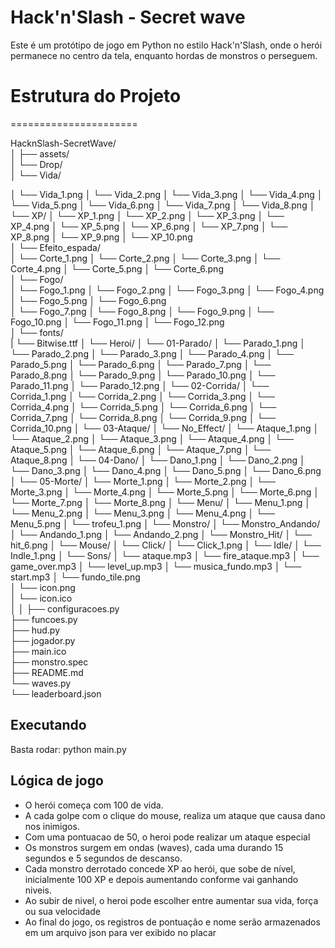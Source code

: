 # Hack'n'Slash - Secret wave

Este é um protótipo de jogo em Python no estilo Hack'n'Slash, onde o 
herói permanece no centro da tela, enquanto hordas de monstros o perseguem.


# Estrutura do Projeto
======================

 
HacknSlash-SecretWave/                          
│
├── assets/             
│   └── Drop/   
│           └── Vida/

│                     └── Vida_1.png
│                     └── Vida_2.png
│                     └── Vida_3.png
│                     └── Vida_4.png
│                     └── Vida_5.png
│                     └── Vida_6.png
│                     └── Vida_7.png
│                     └── Vida_8.png
│           └── XP/
│                     └── XP_1.png
│                     └── XP_2.png
│                     └── XP_3.png
│                     └── XP_4.png
│                     └── XP_5.png
│                     └── XP_6.png
│                     └── XP_7.png
│                     └── XP_8.png
│                     └── XP_9.png
│                     └── XP_10.png             
│   └── Efeito_espada/   
│           └── Corte_1.png
│           └── Corte_2.png
│           └── Corte_3.png
│           └── Corte_4.png
│           └── Corte_5.png
│           └── Corte_6.png        
│   └── Fogo/   
│           └── Fogo_1.png
│           └── Fogo_2.png
│           └── Fogo_3.png
│           └── Fogo_4.png
│           └── Fogo_5.png
│           └── Fogo_6.png   
│           └── Fogo_7.png
│           └── Fogo_8.png
│           └── Fogo_9.png
│           └── Fogo_10.png
│           └── Fogo_11.png
│           └── Fogo_12.png   
│   └── fonts/  
|            └── Bitwise.ttf
│   └── Heroi/
│           └── 01-Parado/
│                     └── Parado_1.png
│                     └── Parado_2.png
│                     └── Parado_3.png
│                     └── Parado_4.png
│                     └── Parado_5.png
│                     └── Parado_6.png
│                     └── Parado_7.png
│                     └── Parado_8.png
│                     └── Parado_9.png
│                     └── Parado_10.png
│                     └── Parado_11.png
│                     └── Parado_12.png
│           └── 02-Corrida/
│                     └── Corrida_1.png
│                     └── Corrida_2.png
│                     └── Corrida_3.png
│                     └── Corrida_4.png
│                     └── Corrida_5.png
│                     └── Corrida_6.png
│                     └── Corrida_7.png
│                     └── Corrida_8.png
│                     └── Corrida_9.png
│                     └── Corrida_10.png
│           └── 03-Ataque/
│                     └── No_Effect/
│                     			└── Ataque_1.png
│                     			└── Ataque_2.png
│                     			└── Ataque_3.png
│                     			└── Ataque_4.png
│                     			└── Ataque_5.png
│                     			└── Ataque_6.png
│                     			└── Ataque_7.png
│                     			└── Ataque_8.png
│           └── 04-Dano/
│                     └── Dano_1.png
│                     └── Dano_2.png
│                     └── Dano_3.png
│                     └── Dano_4.png
│                     └── Dano_5.png
│                     └── Dano_6.png
│           └── 05-Morte/
│                     └── Morte_1.png
│                     └── Morte_2.png
│                     └── Morte_3.png
│                     └── Morte_4.png
│                     └── Morte_5.png
│                     └── Morte_6.png
│                     └── Morte_7.png
│                     └── Morte_8.png
│   └── Menu/
│           └── Menu_1.png
│           └── Menu_2.png
│           └── Menu_3.png
│           └── Menu_4.png
│           └── Menu_5.png
│           └── trofeu_1.png
│   └── Monstro/
│           └── Monstro_Andando/
│                     └── Andando_1.png
│                     └── Andando_2.png
│           └── Monstro_Hit/
│                     └── hit_6.png
│   └── Mouse/
│           └── Click/
│                     └── Click_1.png
│           └── Idle/
│                     └── Indle_1.png
│   └── Sons/
│           └── ataque.mp3
│           └── fire_ataque.mp3
│           └── game_over.mp3
│           └── level_up.mp3
│           └── musica_fundo.mp3
│           └── start.mp3
│   └── fundo_tile.png  
│   └── icon.png     
│   └── icon.ico                
│
│
├── configuracoes.py                          
├── funcoes.py                       
├── hud.py                          
├── jogador.py                       
├── main.ico                    
├── monstro.spec                  
├── README.md                      
└── waves.py   
└── leaderboard.json                          


## Executando

Basta rodar:
   python main.py

## Lógica de jogo

- O herói começa com 100 de vida.
- A cada golpe com o clique do mouse, realiza um ataque que causa dano nos inimigos.
- Com uma pontuacao de 50, o heroi pode realizar um ataque especial 
- Os monstros surgem em ondas (waves), cada uma durando 15 segundos e 5 segundos de descanso.
- Cada monstro derrotado concede XP ao herói, que sobe de nível, inicialmente 100 XP e depois aumentando conforme vai ganhando niveis.
- Ao subir de nivel, o heroi pode escolher entre aumentar sua vida, força ou sua velocidade
- Ao final do jogo, os registros de pontuação e nome serão armazenados em um arquivo json para ver exibido no placar
